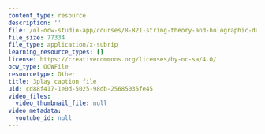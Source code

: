 ```yaml
---
content_type: resource
description: ''
file: /ol-ocw-studio-app/courses/8-821-string-theory-and-holographic-duality-fall-2014/cd88f4171e0d502598db25685035fe45_LTEtH1gzwoE.vtt
file_size: 77334
file_type: application/x-subrip
learning_resource_types: []
license: https://creativecommons.org/licenses/by-nc-sa/4.0/
ocw_type: OCWFile
resourcetype: Other
title: 3play caption file
uid: cd88f417-1e0d-5025-98db-25685035fe45
video_files:
  video_thumbnail_file: null
video_metadata:
  youtube_id: null
---
```

